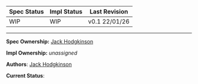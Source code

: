 | Spec Status | Impl Status    | Last Revision |
|-------------|----------------|---------------|
| WIP         |  WIP           | v0.1 22/01/26 |

***

**Spec Ownership:** [Jack Hodgkinson](github.com/jhodgdev)

**Impl Ownership:** _unassigned_

**Authors**: [Jack Hodgkinson](github.com/jhodgdev)

**Current Status**:
